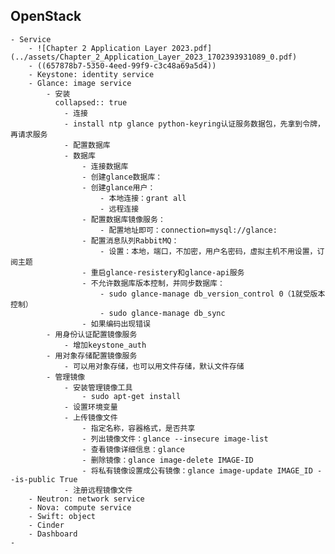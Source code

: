 ## OpenStack
	- Service
		- ![Chapter 2 Application Layer 2023.pdf](../assets/Chapter_2_Application_Layer_2023_1702393931089_0.pdf)
		- ((657878b7-5350-4eed-99f9-c3c48a69a5d4))
		- Keystone: identity service
		- Glance: image service
			- 安装
			  collapsed:: true
				- 连接
				- install ntp glance python-keyring认证服务数据包，先拿到令牌，再请求服务
				- 配置数据库
				- 数据库
					- 连接数据库
					- 创建glance数据库：
					- 创建glance用户：
						- 本地连接：grant all
						- 远程连接
					- 配置数据库镜像服务：
						- 配置地址即可：connection=mysql://glance:
					- 配置消息队列RabbitMQ：
						- 设置：本地，端口，不加密，用户名密码，虚拟主机不用设置，订阅主题
					- 重启glance-resistery和glance-api服务
					- 不允许数据库版本控制，并同步数据库：
						- sudo glance-manage db_version_control 0（1就受版本控制）
						- sudo glance-manage db_sync
					- 如果编码出现错误
			- 用身份认证配置镜像服务
				- 增加keystone_auth
			- 用对象存储配置镜像服务
				- 可以用对象存储，也可以用文件存储，默认文件存储
			- 管理镜像
				- 安装管理镜像工具
					- sudo apt-get install
				- 设置环境变量
				- 上传镜像文件
					- 指定名称，容器格式，是否共享
					- 列出镜像文件：glance --insecure image-list
					- 查看镜像详细信息：glance
					- 删除镜像：glance image-delete IMAGE-ID
					- 将私有镜像设置成公有镜像：glance image-update IMAGE_ID --is-public True
				- 注册远程镜像文件
		- Neutron: network service
		- Nova: compute service
		- Swift: object
		- Cinder
		- Dashboard
	-